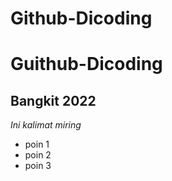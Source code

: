 # Github-Dicoding
Guithub-Dicoding
==
Bangkit 2022
--
*Ini kalimat miring*
- poin 1
- poin 2
- poin 3
